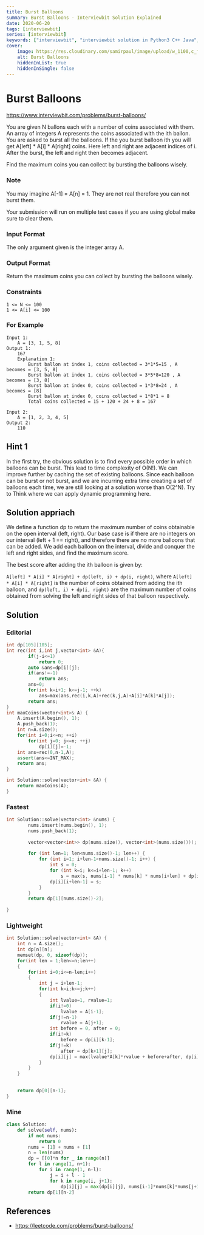 ```yaml
---
title: Burst Balloons
summary: Burst Balloons - Interviewbit Solution Explained
date: 2020-06-20
tags: [interviewbit]
series: [interviewbit]
keywords: ["interviewbit", "interviewbit solution in Python3 C++ Java", "Burst Balloons Solution Explained"]
cover:
    image: https://res.cloudinary.com/samirpaul/image/upload/w_1100,c_fit,co_rgb:FFFFFF,l_text:Arial_75_bold:Burst Balloons - Solution Explained/problem-solving.webp
    alt: Burst Balloons
    hiddenInList: true
    hiddenInSingle: false
---
```


# Burst Balloons

https://www.interviewbit.com/problems/burst-balloons/


You are given N ballons each with a number of coins associated with them.
An array of integers A represents the coins associated with the ith ballon.
You are asked to burst all the balloons.
If the you burst balloon ith you will get A[left] * A[i] * A[right] coins.
Here left and right are adjacent indices of i.
After the burst, the left and right then becomes adjacent.

Find the maximum coins you can collect by bursting the balloons wisely.

### Note

You may imagine A[-1] = A[n] = 1. They are not real therefore you can not burst them.

Your submission will run on multiple test cases if you are using global make sure to clear them.


### Input Format

The only argument given is the integer array A.

### Output Format

Return the maximum coins you can collect by bursting the balloons wisely.

### Constraints

```
1 <= N <= 100
1 <= A[i] <= 100 
```

### For Example
```
Input 1:
    A = [3, 1, 5, 8]
Output 1:
    167
    Explanation 1:
        Burst ballon at index 1, coins collected = 3*1*5=15 , A becomes = [3, 5, 8]
        Burst ballon at index 1, coins collected = 3*5*8=120 , A becomes = [3, 8]
        Burst ballon at index 0, coins collected = 1*3*8=24 , A becomes = [8]
        Burst ballon at index 0, coins collected = 1*8*1 = 8
        Total coins collected = 15 + 120 + 24 + 8 = 167

Input 2:
    A = [1, 2, 3, 4, 5]
Output 2:
    110
```

## Hint 1
In the first try, the obvious solution is to find every possible order in which balloons can be burst.
This lead to time complexity of O(N!). We can improve further by caching the set of existing balloons.
Since each balloon can be burst or not burst, and
we are incurring extra time creating a set of balloons each time, we are still looking at a solution worse than O(2^N).
Try to Think where we can apply dynamic programming here.

## Solution appriach
We define a function dp to return the maximum number of coins obtainable on the open interval (left, right).
Our base case is if there are no integers on our interval (left + 1 == right), and
therefore there are no more balloons that can be added.
We add each balloon on the interval, divide and conquer the left and right sides, and find the maximum score.

The best score after adding the ith balloon is given by:

`A[left] * A[i] * A[right] + dp(left, i) + dp(i, right)`, where
`A[left] * A[i] * A[right]` is the number of coins obtained from adding the ith balloon,
and `dp(left, i) + dp(i, right)` are the maximum number of coins obtained from solving the left and right sides of that balloon respectively.

## Solution
### Editorial
```cpp
int dp[105][105];
int rec(int i,int j,vector<int> &A){
        if(j-i<=1)
            return 0;
        auto &ans=dp[i][j];
        if(ans!=-1)
            return ans;
        ans=0;
        for(int k=i+1; k<=j-1; ++k)
            ans=max(ans,rec(i,k,A)+rec(k,j,A)+A[i]*A[k]*A[j]);
        return ans;
}
int maxCoins(vector<int>& A) {
    A.insert(A.begin(), 1);
    A.push_back(1);
    int n=A.size();
    for(int i=0;i<=n; ++i)
        for(int j=0; j<=n; ++j)
            dp[i][j]=-1;
    int ans=rec(0,n-1,A);
    assert(ans<=INT_MAX);
    return ans;
}

int Solution::solve(vector<int> &A) {
    return maxCoins(A);
}
```

### Fastest
```cpp
int Solution::solve(vector<int> &nums) {
        nums.insert(nums.begin(), 1);
        nums.push_back(1);
        
        vector<vector<int>> dp(nums.size(), vector<int>(nums.size()));
        
        for (int len=1; len<nums.size()-1; len++) {
            for (int i=1; i+len-1<nums.size()-1; i++) {
                int s = 0;
                for (int k=i; k<=i+len-1; k++)
                    s = max(s, nums[i-1] * nums[k] * nums[i+len] + dp[i][k-1] + dp[k+1][i+len-1]);
                dp[i][i+len-1] = s;
            }
        }
        return dp[1][nums.size()-2];
    
}
```
### Lightweight
```cpp
int Solution::solve(vector<int> &A) {
    int n = A.size();
    int dp[n][n];
    memset(dp, 0, sizeof(dp));
    for(int len = 1;len<=n;len++)
    {
        for(int i=0;i<=n-len;i++)
        {
            int j = i+len-1;
            for(int k=i;k<=j;k++)
            {
                int lvalue=1, rvalue=1;
                if(i!=0)
                    lvalue = A[i-1];
                if(j!=n-1)
                    rvalue = A[j+1];
                int before = 0, after = 0;
                if(i!=k)
                    before = dp[i][k-1];
                if(j!=k)
                    after = dp[k+1][j];
                dp[i][j] = max(lvalue*A[k]*rvalue + before+after, dp[i][j]);
            }
        }
    }
    
    
    return dp[0][n-1];
}
```

### Mine
```python
class Solution:
    def solve(self, nums):
        if not nums:
            return 0
        nums = [1] + nums + [1]
        n = len(nums)
        dp = [[0]*n for _ in range(n)]
        for l in range(1, n+1):
            for i in range(1, n-l):
                j = i + l - 1
                for k in range(i, j+1):
                    dp[i][j] = max(dp[i][j], nums[i-1]*nums[k]*nums[j+1]+dp[i][k-1]+dp[k+1][j])
        return dp[1][n-2]
```

## References

* https://leetcode.com/problems/burst-balloons/

